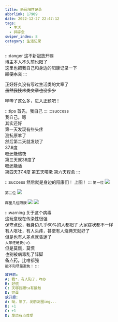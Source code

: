 ```yaml
---
title: 新冠阳性记录
abbrlink: 17909
date: 2022-12-27 22:47:12
tags:
  - 生活
  - 碎碎念
swiper_index: 8
category: 生活记录
---
```

<!-- more -->

:::danger
这不新冠放开嘛<br>
博主本人不久前也阳了<br>
这里也把我自己和身边的阳康记录一下<br>
~~顺便水文~~
:::

正好好久没有写过生活类的文章了<br>
~~虽然我技术类文章也没多少~~

哔哔了这么多，进入正题吧！<br>

:::tips
首先，我自己
:::
:::success
<br>
我自己，嗯<br>
其实还好<br>
第一天发现有些头疼<br>
测抗原羊了<br>
然后第二天就发烧了<br>
37.8度<br>
~~嗯还能熬夜~~<br>
第三天就38度了<br>
~~嗯还能活~~<br>
第四天37.4度
第五天咳嗽
第六天痊愈
:::

:::success
然后就是身边的阳康们！
上图！
:::
`第一位`
![](/img/xinguan/1.jpg)

`第二位`
![](/img/xinguan/4.jpg)

`群里几位阳康`
![](/img/xinguan/2.jpg)
![](/img/xinguan/3.jpg)

:::warning
关于这个病毒<br>
这玩意现在传染性很强<br>
保守点说，我身边几乎60%的人都阳了
大家症状都不一样<br>
有人呕吐，有人头疼，甚至有人烧两天就好了<br>
但是也有人差点就昏迷了<br>
`大家还是要小心`<br>
但是莫慌，莫慌<br>
也别被病毒乱了阵脚<br>
备点药，比啥都强<br>
`能不阳尽量避免！`
:::

```yaml
放开前:
A: 我*，有人阳了，咋办
B: 好慌
C: 天哪我跟ta有接触
D: 完蛋
放开后:
A: 呦，阳了，发朋友圈ing...
B: +1
C: +1
D: 发烧有点难受
```